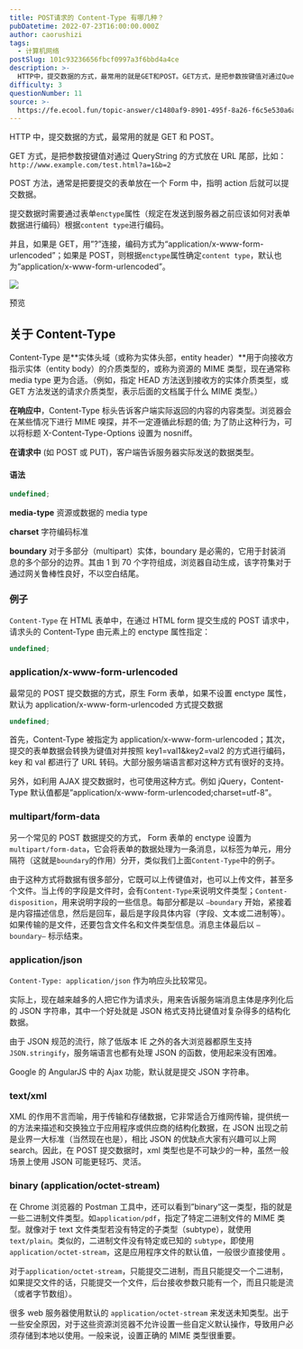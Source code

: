```yaml
---
title: POST请求的 Content-Type 有哪几种？
pubDatetime: 2022-07-23T16:00:00.000Z
author: caorushizi
tags:
  - 计算机网络
postSlug: 101c93236656fbcf0997a3f6bbd4a4ce
description: >-
  HTTP中，提交数据的方式，最常用的就是GET和POST。GET方式，是把参数按键值对通过QueryString的方式放在URL尾部，比如：`http://www.example.com/test.h
difficulty: 3
questionNumber: 11
source: >-
  https://fe.ecool.fun/topic-answer/c1480af9-8901-495f-8a26-f6c5e530a6a2?orderBy=updateTime&order=desc&tagId=16
---
```


HTTP 中，提交数据的方式，最常用的就是 GET 和 POST。

GET 方式，是把参数按键值对通过 QueryString 的方式放在 URL 尾部，比如： `http://www.example.com/test.html?a=1&b=2`

POST 方法，通常是把要提交的表单放在一个 Form 中，指明 action 后就可以提交数据。

提交数据时需要通过表单`enctype`属性（规定在发送到服务器之前应该如何对表单数据进行编码）根据`content type`进行编码。

并且，如果是 GET，用”?”连接，编码方式为“application/x-www-form-urlencoded”；如果是 POST，则根据`enctype`属性确定`content type`，默认也为”application/x-www-form-urlencoded”。

![](https://pic.rmb.bdstatic.com/bjh/8a58af0592547e14f61032bce95f158b.png)

预览

## 关于 Content-Type

Content-Type 是\*\*实体头域（或称为实体头部，entity header）\*\*用于向接收方指示实体（entity body）的介质类型的，或称为资源的 MIME 类型，现在通常称 media type 更为合适。（例如，指定 HEAD 方法送到接收方的实体介质类型，或 GET 方法发送的请求介质类型，表示后面的文档属于什么 MIME 类型。）

**在响应中**，Content-Type 标头告诉客户端实际返回的内容的内容类型。浏览器会在某些情况下进行 MIME 嗅探，并不一定遵循此标题的值; 为了防止这种行为，可以将标题 X-Content-Type-Options 设置为 nosniff。

**在请求中** (如 POST 或 PUT)，客户端告诉服务器实际发送的数据类型。

#### 语法

```typescript
undefined;
```

**media-type** 资源或数据的 media type

**charset** 字符编码标准

**boundary** 对于多部分（multipart）实体，boundary 是必需的，它用于封装消息的多个部分的边界。其由 1 到 70 个字符组成，浏览器自动生成，该字符集对于通过网关鲁棒性良好，不以空白结尾。

### 例子

`Content-Type` 在 HTML 表单中，在通过 HTML form 提交生成的 POST 请求中，请求头的 Content-Type 由元素上的 enctype 属性指定：

```typescript
undefined;
```

### application/x-www-form-urlencoded

最常见的 POST 提交数据的方式，原生 Form 表单，如果不设置 enctype 属性，默认为 application/x-www-form-urlencoded 方式提交数据

```typescript
undefined;
```

首先，Content-Type 被指定为 application/x-www-form-urlencoded；其次，提交的表单数据会转换为键值对并按照 key1=val1&key2=val2 的方式进行编码，key 和 val 都进行了 URL 转码。大部分服务端语言都对这种方式有很好的支持。

另外，如利用 AJAX 提交数据时，也可使用这种方式。例如 jQuery，Content-Type 默认值都是”application/x-www-form-urlencoded;charset=utf-8”。

### multipart/form-data

另一个常见的 POST 数据提交的方式， Form 表单的 enctype 设置为 `multipart/form-data`，它会将表单的数据处理为一条消息，以标签为单元，用分隔符（这就是`boundary`的作用）分开，类似我们上面`Content-Type`中的例子。

由于这种方式将数据有很多部分，它既可以上传键值对，也可以上传文件，甚至多个文件。当上传的字段是文件时，会有`Content-Type`来说明文件类型；`Content-disposition`，用来说明字段的一些信息。每部分都是以 `–boundary` 开始，紧接着是内容描述信息，然后是回车，最后是字段具体内容（字段、文本或二进制等）。如果传输的是文件，还要包含文件名和文件类型信息。消息主体最后以 `–boundary–` 标示结束。

### application/json

`Content-Type: application/json` 作为响应头比较常见。

实际上，现在越来越多的人把它作为请求头，用来告诉服务端消息主体是序列化后的 JSON 字符串，其中一个好处就是 JSON 格式支持比键值对复杂得多的结构化数据。

由于 JSON 规范的流行，除了低版本 IE 之外的各大浏览器都原生支持`JSON.stringify`，服务端语言也都有处理 JSON 的函数，使用起来没有困难。

Google 的 AngularJS 中的 Ajax 功能，默认就是提交 JSON 字符串。

### text/xml

XML 的作用不言而喻，用于传输和存储数据，它非常适合万维网传输，提供统一的方法来描述和交换独立于应用程序或供应商的结构化数据，在 JSON 出现之前是业界一大标准（当然现在也是），相比 JSON 的优缺点大家有兴趣可以上网 search。因此，在 POST 提交数据时，xml 类型也是不可缺少的一种，虽然一般场景上使用 JSON 可能更轻巧、灵活。

### binary (application/octet-stream)

在 Chrome 浏览器的 Postman 工具中，还可以看到”binary“这一类型，指的就是一些二进制文件类型。如`application/pdf`，指定了特定二进制文件的 MIME 类型。就像对于 text 文件类型若没有特定的子类型（subtype），就使用 `text/plain`。类似的，二进制文件没有特定或已知的 `subtype`，即使用 `application/octet-stream`，这是应用程序文件的默认值，一般很少直接使用 。

对于`application/octet-stream`，只能提交二进制，而且只能提交一个二进制，如果提交文件的话，只能提交一个文件，后台接收参数只能有一个，而且只能是流（或者字节数组）。

很多 web 服务器使用默认的 `application/octet-stream` 来发送未知类型。出于一些安全原因，对于这些资源浏览器不允许设置一些自定义默认操作，导致用户必须存储到本地以使用。一般来说，设置正确的 MIME 类型很重要。
